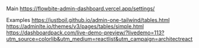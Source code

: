 Main
https://flowbite-admin-dashboard.vercel.app/settings/


Examples
https://justboil.github.io/admin-one-tailwind/tables.html
https://adminlte.io/themes/v3/pages/tables/simple.html
https://dashboardpack.com/live-demo-preview/?livedemo=113?utm_source=colorlib&utm_medium=reactlist&utm_campaign=architectreact

